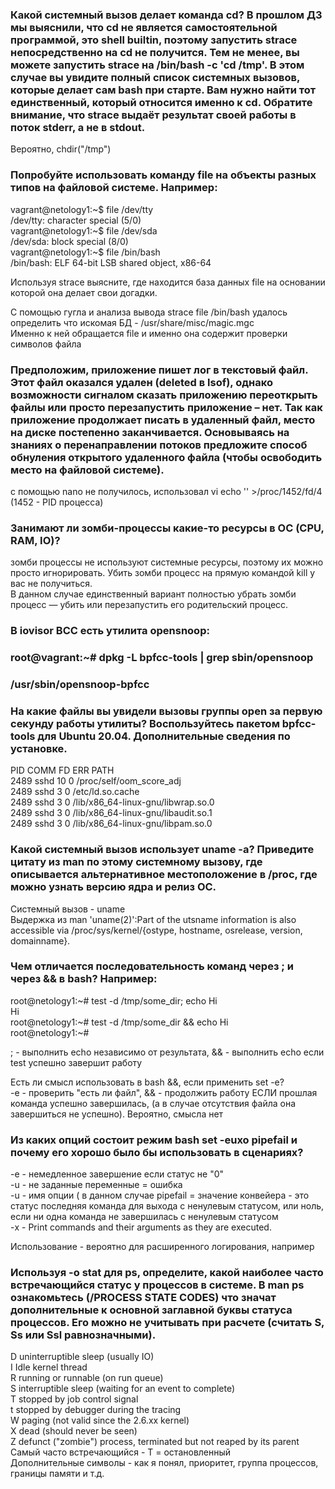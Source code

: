 ### Какой системный вызов делает команда cd? В прошлом ДЗ мы выяснили, что cd не является самостоятельной программой, это shell builtin, поэтому запустить strace непосредственно на cd не получится. Тем не менее, вы можете запустить strace на /bin/bash -c 'cd /tmp'. В этом случае вы увидите полный список системных вызовов, которые делает сам bash при старте. Вам нужно найти тот единственный, который относится именно к cd. Обратите внимание, что strace выдаёт результат своей работы в поток stderr, а не в stdout.  

Вероятно, chdir("/tmp") 

### Попробуйте использовать команду file на объекты разных типов на файловой системе. Например:  
vagrant@netology1:~$ file /dev/tty  
/dev/tty: character special (5/0)  
vagrant@netology1:~$ file /dev/sda  
/dev/sda: block special (8/0)  
vagrant@netology1:~$ file /bin/bash  
/bin/bash: ELF 64-bit LSB shared object, x86-64  

Используя strace выясните, где находится база данных file на основании которой она делает свои догадки.  

С помощью гугла и анализа вывода strace file /bin/bash удалось определить что искомая БД  - /usr/share/misc/magic.mgc  
Именно к ней обращается file и именно она содержит проверки символов файла

### Предположим, приложение пишет лог в текстовый файл. Этот файл оказался удален (deleted в lsof), однако возможности сигналом сказать приложению переоткрыть файлы или просто перезапустить приложение – нет. Так как приложение продолжает писать в удаленный файл, место на диске постепенно заканчивается. Основываясь на знаниях о перенаправлении потоков предложите способ обнуления открытого удаленного файла (чтобы освободить место на файловой системе).

с помощью nano не получилось, использовал vi
echo '' >/proc/1452/fd/4 (1452 - PID процесса)

### Занимают ли зомби-процессы какие-то ресурсы в ОС (CPU, RAM, IO)?

зомби процессы не используют системные ресурсы, поэтому их можно просто игнорировать. Убить зомби процесс на прямую командой kill у вас не получиться.  
В данном случае единственный вариант полностью убрать зомби процесс — убить или перезапустить его родительский процесс.
 
### В iovisor BCC есть утилита opensnoop:
### root@vagrant:~# dpkg -L bpfcc-tools | grep sbin/opensnoop  
### /usr/sbin/opensnoop-bpfcc  
### На какие файлы вы увидели вызовы группы open за первую секунду работы утилиты? Воспользуйтесь пакетом bpfcc-tools для Ubuntu 20.04. Дополнительные сведения по установке.

PID    COMM               FD ERR PATH  
2489   sshd               10   0 /proc/self/oom_score_adj  
2489   sshd                3   0 /etc/ld.so.cache  
2489   sshd                3   0 /lib/x86_64-linux-gnu/libwrap.so.0  
2489   sshd                3   0 /lib/x86_64-linux-gnu/libaudit.so.1  
2489   sshd                3   0 /lib/x86_64-linux-gnu/libpam.so.0  



### Какой системный вызов использует uname -a? Приведите цитату из man по этому системному вызову, где описывается альтернативное местоположение в /proc, где можно узнать версию ядра и релиз ОС.

Системный вызов - uname  
Выдержка из man 'uname(2)':Part of the utsname information is also accessible via /proc/sys/kernel/{ostype, hostname, osrelease, version, domainname}.  

### Чем отличается последовательность команд через ; и через && в bash? Например:
root@netology1:~# test -d /tmp/some_dir; echo Hi  
Hi  
root@netology1:~# test -d /tmp/some_dir && echo Hi  
root@netology1:~#  

; - выполнить echo независимо от результата, && - выполнить echo если test успешно завершит работу

Есть ли смысл использовать в bash &&, если применить set -e?  
-e - проверить "есть ли файл", && - продолжить работу ЕСЛИ прошлая команда успешно завершилась, (а в случае отсутствия файла она завершиться не успешно). Вероятно, смысла нет

### Из каких опций состоит режим bash set -euxo pipefail и почему его хорошо было бы использовать в сценариях?  

-e - немедленное завершение если статус не "0"  
-u - не заданные переменные = ошибка  
-u - имя опции ( в данном случае pipefail =  значение конвейера - это статус последняя команда для выхода с ненулевым статусом, или ноль, если ни одна команда не завершилась с ненулевым статусом  
-x - Print commands and their arguments as they are executed.  

Использование - вероятно для расширенного логирования, например

### Используя -o stat для ps, определите, какой наиболее часто встречающийся статус у процессов в системе. В man ps ознакомьтесь (/PROCESS STATE CODES) что значат дополнительные к основной заглавной буквы статуса процессов. Его можно не учитывать при расчете (считать S, Ss или Ssl равнозначными).
 D    uninterruptible sleep (usually IO)  
               I    Idle kernel thread  
               R    running or runnable (on run queue)  
               S    interruptible sleep (waiting for an event to complete)  
               T    stopped by job control signal  
               t    stopped by debugger during the tracing  
               W    paging (not valid since the 2.6.xx kernel)  
               X    dead (should never be seen)  
               Z    defunct ("zombie") process, terminated but not reaped by its parent  
 Самый часто встречающийся - T = остановленный  
 Дополнительные символы - как я понял, приоритет, группа процессов, границы памяти и т.д.
 
